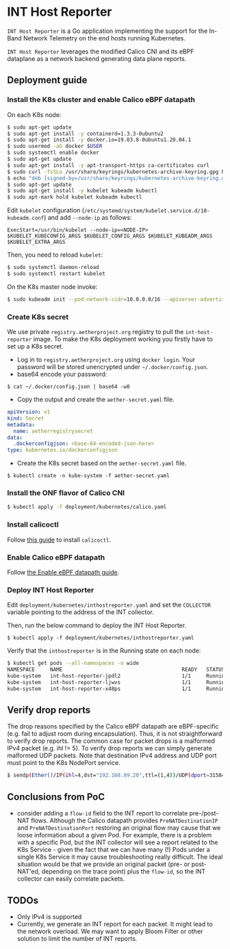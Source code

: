 # INT Host Reporter

`INT Host Reporter` is a Go application implementing the support for the In-Band Network Telemetry on the end hosts running Kubernetes.

`INT Host Reporter` leverages the modified Calico CNI and its eBPF dataplane as a network backend generating data plane reports.

## Deployment guide

### Install the K8s cluster and enable Calico eBPF datapath

On each K8s node:

```bash
$ sudo apt-get update
$ sudo apt-get install -y containerd=1.3.3-0ubuntu2
$ sudo apt-get install -y docker.io=19.03.8-0ubuntu1.20.04.1
$ sudo usermod -aG docker $USER
$ sudo systemctl enable docker
$ sudo apt-get update
$ sudo apt-get install -y apt-transport-https ca-certificates curl
$ sudo curl -fsSLo /usr/share/keyrings/kubernetes-archive-keyring.gpg https://packages.cloud.google.com/apt/doc/apt-key.gpg
$ echo "deb [signed-by=/usr/share/keyrings/kubernetes-archive-keyring.gpg] https://apt.kubernetes.io/ kubernetes-xenial main" | sudo tee /etc/apt/sources.list.d/kubernetes.list
$ sudo apt-get update
$ sudo apt-get install -y kubelet kubeadm kubectl
$ sudo apt-mark hold kubelet kubeadm kubectl
```

Edit `kubelet` configuration (`/etc/systemd/system/kubelet.service.d/10-kubeadm.conf`) and add `--node-ip` as follows:

```
ExecStart=/usr/bin/kubelet --node-ip=<NODE-IP>  $KUBELET_KUBECONFIG_ARGS $KUBELET_CONFIG_ARGS $KUBELET_KUBEADM_ARGS $KUBELET_EXTRA_ARGS
```

Then, you need to reload `kubelet`:

```bash
$ sudo systemctl daemon-reload
$ sudo systemctl restart kubelet
```

On the K8s master node invoke:

```bash
$ sudo kubeadm init --pod-network-cidr=10.0.0.0/16 --apiserver-advertise-address=<NODE-IP>
```

### Create K8s secret

We use private `registry.aetherproject.org` registry to pull the `int-host-reporter` image. To make the K8s deployment working
you firstly have to set up a K8s secret.

- Log in to `registry.aetherproject.org` using `docker login`. Your password will be stored unencrypted under `~/.docker/config.json`.
- base64 encode your password:

```
$ cat ~/.docker/config.json | base64 -w0
```

- Copy the output and create the `aether-secret.yaml` file.

```yaml
apiVersion: v1
kind: Secret
metadata:
  name: aetherregistrysecret
data:
  .dockerconfigjson: <base-64-encoded-json-here>
type: kubernetes.io/dockerconfigjson
```

- Create the K8s secret based on the `aether-secret.yaml` file.

`$ kubectl create -n kube-system -f aether-secret.yaml`

### Install the ONF flavor of Calico CNI

```bash
$ kubectl apply -f deployment/kubernetes/calico.yaml
```

### Install calicoctl

Follow [this guide](https://docs.projectcalico.org/getting-started/clis/calicoctl/install) to install `calicoctl`.

### Enable Calico eBPF datapath

Follow [the Enable eBPF datapath guide](https://docs.projectcalico.org/maintenance/ebpf/enabling-bpf).

### Deploy INT Host Reporter

Edit `deployment/kubernetes/inthostreporter.yaml` and set the `COLLECTOR` variable pointing to the address of the INT collector.

Then, run the below command to deploy the INT Host Reporter.

`$ kubectl apply -f deployment/kubernetes/inthostreporter.yaml`

Verify that the `inthostreporter` is in the Running state on each node:

```bash
$ kubectl get pods --all-namespaces -o wide
NAMESPACE     NAME                                       READY   STATUS    RESTARTS   AGE     IP              NODE         NOMINATED NODE   READINESS GATES
kube-system   int-host-reporter-jpdl2                    1/1     Running   0          9m11s   10.79.233.238   worker2      <none>           <none>
kube-system   int-host-reporter-ljwvs                    1/1     Running   0          9m11s   10.68.235.172   worker1      <none>           <none>
kube-system   int-host-reporter-x48ps                    1/1     Running   0          9m11s   10.67.219.106   kubemaster   <none>           <none>
```

## Verify drop reports

The drop reasons specified by the Calico eBPF datapath are eBPF-specific (e.g. fail to adjust room during encapsulation). 
Thus, it is not straightforward to verify drop reports. The common case for packet drops is a malformed IPv4 packet (e.g. ihl != 5).
To verify drop reports we can simply generate malformed UDP packets. Note that destination IPv4 address and UDP port 
must point to the K8s NodePort service.

```bash
$ sendp(Ether()/IP(ihl=4,dst="192.168.99.20",ttl=(1,4))/UDP(dport=31584), iface="enp0s8")
```

## Conclusions from PoC

- consider adding a `flow-id` field to the INT report to correlate pre-/post-NAT flows. Although the Calico datapath provides 
  `PreNATDestinationIP` and `PreNATDestinationPort` restoring an original flow may cause that we loose information about a given Pod.
  For example, there is a problem with a specific Pod, but the INT collector will see a report related to the K8s Service - 
  given the fact that we can have many (!) Pods under a single K8s Service it may cause troubleshooting really difficult.
  The ideal situation would be that we provide an original packet (pre- or post-NAT'ed, depending on the trace point) plus 
  the `flow-id`, so the INT collector can easily correlate packets. 

## TODOs 

- Only IPv4 is supported
- Currently, we generate an INT report for each packet. It might lead to the network overload. We may want to apply 
Bloom Filter or other solution to limit the number of INT reports.